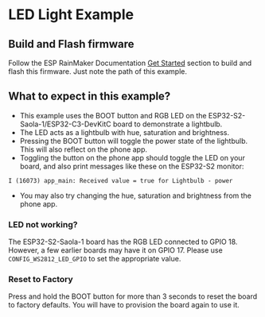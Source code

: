 # LED Light Example

## Build and Flash firmware

Follow the ESP RainMaker Documentation [Get Started](https://rainmaker.espressif.com/docs/get-started.html) section to build and flash this firmware. Just note the path of this example.

## What to expect in this example?

- This example uses the BOOT button and RGB LED on the ESP32-S2-Saola-1/ESP32-C3-DevKitC board to demonstrate a lightbulb.
- The LED acts as a lightbulb with hue, saturation and brightness.
- Pressing the BOOT button will toggle the power state of the lightbulb. This will also reflect on the phone app.
- Toggling the button on the phone app should toggle the LED on your board, and also print messages like these on the ESP32-S2 monitor:

```
I (16073) app_main: Received value = true for Lightbulb - power
```

- You may also try changing the hue, saturation and brightness from the phone app.

### LED not working?

The ESP32-S2-Saola-1 board has the RGB LED connected to GPIO 18. However, a few earlier boards may have it on GPIO 17. Please use `CONFIG_WS2812_LED_GPIO` to set the appropriate value.

### Reset to Factory

Press and hold the BOOT button for more than 3 seconds to reset the board to factory defaults. You will have to provision the board again to use it.

